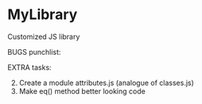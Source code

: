 # MyLibrary
Customized JS library

BUGS punchlist:

EXTRA tasks:
<!-- 1. classes.js - Add conditional check if the object has classList property -->
2. Create a module attributes.js (analogue of classes.js)
3. Make eq() method better looking code
